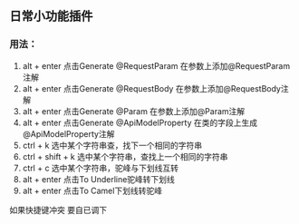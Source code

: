 ## 日常小功能插件
### 用法：
1. alt + enter 点击Generate @RequestParam 在参数上添加@RequestParam注解
2. alt + enter 点击Generate @RequestBody 在参数上添加@RequestBody注解
3. alt + enter 点击Generate @Param 在参数上添加@Param注解
4. alt + enter 点击Generate @ApiModelProperty 在类的字段上生成@ApiModelProperty注解
5. ctrl + k 选中某个字符串查，找下一个相同的字符串
6. ctrl + shift + k 选中某个字符串，查找上一个相同的字符串
7. ctrl + c 选中某个字符串，驼峰与下划线互转
8. alt + enter 点击To Underline驼峰转下划线
9. alt + enter 点击To Camel下划线转驼峰

如果快捷键冲突 要自已调下
